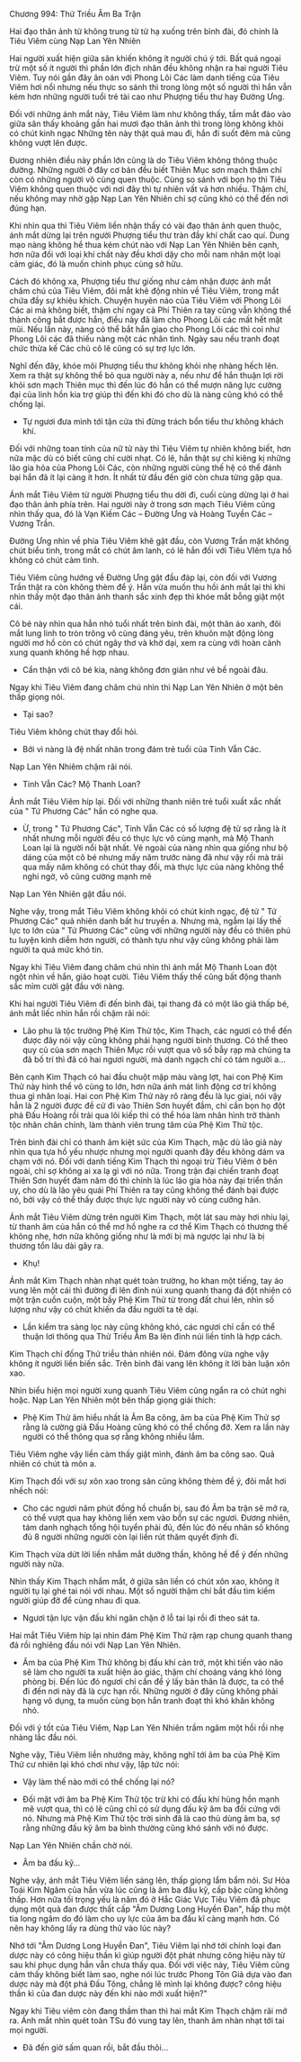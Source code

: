 




Chương 994: Thử Triều Âm Ba Trận


Hai đạo thân ảnh từ không trung từ từ hạ xuống trên bình đài, đó chính là Tiêu Viêm cùng Nạp Lan Yên Nhiên

Hai người xuất hiện giữa sân khiến không ít người chú ý tới. Bất quá ngoại trừ một số ít người thì phần lớn địch nhân đều không nhận ra hai người Tiêu Viêm. Tuy nói gần đây ân oán với Phong Lôi Các làm danh tiếng của Tiêu Viêm hơi nổi nhưng nếu thực so sánh thì trong lòng một số người thì hắn vẫn kém hơn những người tuổi trẻ tài cao như Phượng tiểu thư hay Đường Ưng.

Đối với những ánh mắt này, Tiêu Viêm làm như không thấy, tầm mắt đảo vào giữa sân thấy khoảng gần hai mươi đạo thân ảnh thì trong lòng không khỏi có chút kinh ngạc Những tên này thật quá mau đi, hắn đi suốt đêm mà cũng không vượt lên được.

Đương nhiên điều này phần lớn cũng là do Tiêu Viêm không thông thuộc đường. Những người ở đây cơ bản đều biết Thiên Mục sơn mạch thậm chí còn có những người vô cùng quen thuộc. Cùng so sánh với bọn họ thì Tiêu Viêm không quen thuộc với nơi đây thì tự nhiên vất vả hơn nhiều. Thậm chí, nếu không may nhờ gặp Nạp Lan Yên Nhiên chỉ sợ cũng khó có thể đến nơi đúng hạn.

Khi nhìn qua thì Tiêu Viêm liền nhận thấy có vài đạo thân ảnh quen thuộc, ánh mắt dừng lại trên người Phượng tiểu thư tràn đầy khí chất cao quí. Dung mạo nàng không hề thua kém chút nào với Nạp Lan Yên Nhiên bên cạnh, hơn nữa đối với loại khí chất này đều khơi dậy cho mỗi nam nhân một loại cảm giác, đó là muốn chinh phục cùng sở hữu.

Cách đó không xa, Phượng tiểu thư giống như cảm nhận được ánh mắt chăm chú của Tiêu Viêm, đôi mắt khẽ động nhìn về Tiêu Viêm, trong mắt chứa đầy sự khiêu khích. Chuyện huyên náo của Tiêu Viêm với Phong Lôi Các ai mà không biết, thậm chí ngay cả Phí Thiên ra tay cũng vẫn không thể thành công bắt được hắn, điều này đã làm cho Phong Lôi các mất hết mặt mũi. Nếu lần này, nàng có thể bắt hắn giao cho Phong Lôi các thì coi như Phong Lôi các đã thiếu nàng một các nhân tình. Ngày sau nếu tranh đoạt chức thừa kế Các chủ cõ lẽ cũng có sự trợ lực lớn.

Nghĩ đến đây, khóe môi Phượng tiểu thư không khỏi nhẹ nhàng hếch lên. Xem ra thật sự không thể bỏ qua người này a, nếu như để hắn thuận lợi rời khỏi sơn mạch Thiên mục thì đến lúc đó hắn có thể mượn năng lực cường đại của linh hồn kia trợ giúp thì đến khi đó cho dù là nàng cũng khó có thể chống lại.

- Tự ngươi đưa mình tới tận cửa thì đừng trách bổn tiểu thư không khách khí.

Đối với những toan tính của nữ tử này thì Tiêu Viêm tự nhiên không biết, hơn nữa mặc dù có biết cũng chỉ cười nhạt. Có lẽ, hắn thật sự chỉ kiêng kị những lão gia hỏa của Phong Lôi Các, còn những người cùng thế hệ có thể đánh bại hắn đã ít lại càng ít hơn. Ít nhất từ đầu đến giờ còn chưa từng gặp qua.

Ánh mắt Tiêu Viêm từ người Phượng tiểu thu dời đi, cuối cùng dừng lại ở hai đạo thân ảnh phía trên. Hai người này ở trong sơn mạch Tiêu Viêm cũng nhìn thấy qua, đó là Vạn Kiếm Các – Đường Ưng và Hoàng Tuyền Các – Vương Trần.

Đường Ưng nhìn về phía Tiêu Viêm khẽ gật đầu, còn Vương Trần mặt không chút biểu tình, trong mắt có chút âm lanh, có lẽ hắn đối với Tiêu VIêm tựa hồ không có chút cảm tình.

Tiêu Viêm cũng hướng về Đường Ưng gật đầu đáp lại, còn đối với Vương Trần thật ra còn không thèm để ý. Hắn vừa muốn thu hồi ánh mắt lại thì khi nhìn thấy một đạo thân ảnh thanh sắc xinh đẹp thì khóe mắt bỗng giật một cái.

Cô bé này nhìn qua hẳn nhỏ tuổi nhất trên bình đài, một thân áo xanh, đôi mắt lung linh to tròn trông vô cùng đáng yêu, trên khuôn mặt động lòng người mơ hồ còn có chút ngây thơ và khờ dại, xem ra cùng với hoàn cảnh xung quanh không hề hợp nhau.

- Cẩn thận với cô bé kia, nàng không đơn giản như vẻ bề ngoài đâu.

Ngay khi Tiêu Viêm đang chăm chú nhìn thì Nạp Lan Yên Nhiên ở một bên thấp giọng nói.

- Tại sao?

Tiêu Viêm không chút thay đổi hỏi.

- Bởi vì nàng là đệ nhất nhân trong đám trẻ tuổi của Tinh Vẫn Các.

Nạp Lan Yên Nhiêm chậm rãi nói.

- Tinh Vẫn Các? Mộ Thanh Loan?

Ánh mắt Tiêu Viêm híp lại. Đối với những thanh niên trẻ tuổi xuất xắc nhất của " Tứ Phương Các" hắn có nghe qua.

- Ừ, trong " Tứ Phương Các", Tinh Vẫn Các có số lượng đệ tử sợ rằng là ít nhất nhưng mỗi người đều có thực lực vô cùng mạnh, mà Mộ Thanh Loan lại là người nổi bật nhất. Vẻ ngoài của nàng nhìn qua giống như bộ dáng của một cô bé nhưng mấy năm trước nàng đã như vậy rồi mà trải qua mấy năm không có chút thay đổi, mà thực lực của nàng không thể nghi ngờ, vô cũng cường mạnh mẽ

Nạp Lan Yên Nhiên gật đầu nói.

Nghe vậy, trong mắt Tiêu Viêm không khỏi có chút kinh ngạc, đệ tử " Tứ Phương Các" quả nhiên danh bất hư truyền a. Nhưng mà, ngẫm lại lấy thế lực to lớn của " Tứ Phương Các" cũng với những người này đều có thiên phú tu luyện kinh diễm hơn người, có thành tựu như vậy cũng không phải làm người ta quá mức khó tin.

Ngay khi Tiêu Viêm đang chăm chú nhìn thì ánh mắt Mộ Thanh Loan đột ngột nhìn về hắn, giảo hoạt cười. Tiêu Viêm thấy thế cũng bất động thanh sắc mỉm cười gật đầu với nàng.

Khi hai người Tiêu Viêm đi đến bình đài, tại thang đá có một lão giả thấp bé, ánh mắt liếc nhìn hắn rồi chậm rãi nói:

- Lão phu là tộc trưởng Phệ Kim Thử tộc, Kim Thạch, các ngươi có thể đến được đây nói vậy cũng không phải hạng người bình thương. Có thể theo quy củ của sơn mạch Thiên Mục rồi vượt qua vô số bẫy rạp mà chúng ta đã bố trí thì đã có hai ngươi người, mà danh ngạch chỉ có tám người a…

Bên cạnh Kim Thạch có hai đầu chuột mập màu vàng lợt, hai con Phệ Kim Thử này hình thể vô cùng to lớn, hơn nữa ánh mát linh động cơ trí không thua gì nhân loại. Hai con Phệ Kim Thử này rõ ràng đều là lục giai, nói vậy hẳn là 2 người được đề cử đi vào Thiên Sơn huyết đầm, chỉ cần bọn họ đột phá Đấu Hoàng rồi trải qua lôi kiếp thì có thể hóa làm nhân hình trở thành tộc nhân chân chính, làm thành viên trung tâm của Phệ Kim Thử tộc.

Trên bình đài chỉ có thanh âm kiệt sức của Kim Thạch, mặc dù lão giả này nhìn qua tựa hồ yếu nhược nhưng mọi người quanh đây đều không dám va chạm với nó. Đối với danh tiếng Kim Thạch thì ngoại trừ Tiêu Viêm ở bên ngoài, chỉ sợ không ai xa lạ gì với nó nữa. Trong trận đại chiến tranh đoạt Thiên Sơn huyết đàm năm đó thì chính là lúc lão gia hỏa này đại triển thần uy, cho dù là lão yêu quái Phí Thiên ra tay cũng không thể đánh bại được nó, bởi vậy có thể thấy được thực lực người này vô cùng cưỡng hãn.

Ánh mắt Tiêu Viêm dừng trên người Kim Thạch, một lát sau mày hơi nhíu lại, từ thanh âm của hắn có thể mơ hồ nghe ra cơ thể Kim Thạch có thương thế không nhẹ, hơn nữa không giống như là mới bị mà ngược lại như là bị thương tổn lâu dài gây ra.

- Khụ!

Ánh mắt Kim Thạch nhàn nhạt quét toàn trường, ho khan một tiếng, tay áo vung lên một cái thì đường đi lên đỉnh núi xung quanh thang đá đột nhiên có một trận cuồn cuộn, một bầy Phệ Kim Thử từ trong đất chui lên, nhìn số lượng như vậy có chút khiến da đầu người ta tê dại.

- Lần kiểm tra sàng lọc này cũng không khó, các ngươi chỉ cần có thể thuận lơi thông qua Thử Triều Âm Ba lên đỉnh núi liền tính là hợp cách.

Kim Thạch chỉ đống Thử triều thản nhiên nói. Đám đông vừa nghe vậy không ít người liền biến sắc. Trên bình đài vang lên không ít lời bàn luận xôn xao.

Nhìn biểu hiện mọi người xung quanh Tiêu Viêm cũng ngẩn ra có chút nghi hoặc. Nạp Lan Yên Nhiên một bên thấp giọng giải thích:

- Phệ Kim Thử âm hiểu nhất là Âm Ba công, âm ba của Phệ Kim Thử sợ rằng là cường giả Đấu Hoàng cũng khó có thể chống đỡ. Xem ra lần này người có thể thông qua sợ rằng không nhiều lắm.

Tiêu Viêm nghe vậy liền cảm thấy giật mình, đánh âm ba công sao. Quả nhiên có chút tà môn a.

Kim Thạch đối với sự xôn xao trong sân cũng không thèm để ý, đôi mắt hơi nhếch nói:

- Cho các ngươi năm phút đồng hồ chuẩn bị, sau đó Âm ba trận sẽ mở ra, có thể vượt qua hay không liền xem vào bổn sự các ngươi. Đương nhiên, tám danh nghạch tổng hội tuyển phải đủ, đến lúc đó nếu nhân số không đủ 8 người những người còn lại liền rút thăm quyết định đi.

Kim Thạch vừa dứt lời liền nhắm mắt dưỡng thần, không hề để ý đến những người này nữa.

Nhìn thấy Kim Thạch nhắm mắt, ở giữa sân liền có chút xôn xao, không ít người tụ lại ghé tai nói với nhau. Một số người thậm chí bắt đầu tìm kiếm người giúp đỡ để cùng nhau đi qua.

- Ngươi tận lực vận đấu khí ngăn chặn ở lỗ tai lại rồi đi theo sát ta.

Hai mắt Tiêu Viêm híp lại nhìn đám Phệ Kim Thử rậm rạp chung quanh thang đá rồi nghiêng đầu nói với Nạp Lan Yên Nhiên.

- Âm ba của Phệ Kim Thử không bị đấu khí cản trở, một khi tiến vào não sẽ làm cho người ta xuất hiện ảo giác, thậm chí choáng váng khó lòng phòng bị. Đến lúc đó ngươi chỉ cần để ý lấy bản thân là được, ta có thể đi đến nơi này đã là cực hạn rồi. Những người ở đây cũng không phải hạng vô dụng, ta muốn cùng bọn hắn tranh đoạt thì khó khăn không nhỏ.

Đối với ý tốt của Tiêu Viêm, Nạp Lan Yên Nhiên trầm ngâm một hồi rồi nhẹ nhàng lắc đầu nói.

Nghe vậy, Tiêu Viêm liền nhướng mày, không nghĩ tới âm ba của Phệ Kim Thử cư nhiên lại khó chơi như vậy, lập tức nói:

- Vậy làm thế nào mới có thể chống lại nó?

- Đối mặt với âm ba Phệ Kim Thử tộc trừ khi có đấu khí hùng hồn mạnh mẽ vượt qua, thì có lẽ cũng chỉ có sử dụng đấu kỹ âm ba đối cứng với nó. Nhưng mà Phệ Kim Thử tộc trời sinh đã là cao thủ dùng âm ba, sợ rằng những đấu kỹ âm ba bình thường cũng khó sánh với nó được.

Nạp Lan Yên Nhiên chần chờ nói.

- Âm ba đấu kỹ...

Nghe vậy, ánh mắt Tiêu Viêm liền sáng lên, thấp giọng lẩm bẩm nói. Sư Hỏa Toái Kim Ngâm của hắn vừa lúc cũng là âm ba đấu kỹ, cấp bậc cũng không thấp. Hơn nữa tối trọng yếu là năm đó ở Hắc Giác Vực Tiêu Viêm đã phục dụng một quả đan được thất cấp "Âm Dương Long Huyền Đan", hấp thu một tia long ngâm do đó làm cho uy lực của âm ba đấu kĩ càng mạnh hơn. Có nên hay không lấy ra dùng thử vào lúc này?

Nhớ tới "Âm Dương Long Huyền Đan", Tiêu Viêm lại nhớ tới chính loại đan dược này có công hiệu thần kì giúp người đột phát nhưng công hiệu này từ sau khi phục dụng hắn vẫn chưa thấy qua. Đối với việc này, Tiêu Viêm cũng cảm thấy không biết làm sao, nghe nói lúc trước Phong Tôn Giả dựa vào đan dược này mà đột phá Đấu Tông, chẳng lẽ mình lại không được? công hiệu thần kì của đan dược này đến khi nào mới xuất hiện?"

Ngay khi Tiêu viêm còn đang thầm than thì hai mắt Kim Thạch chậm rãi mở ra. Ánh mắt nhìn quét toàn TSu đó vung tay lên, thanh âm nhàn nhạt tới tai mọi người.

- Đã đến giờ sấm quan rồi, bắt đầu thôi…




